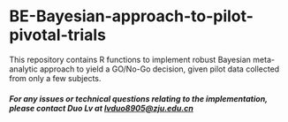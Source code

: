 # BE-Bayesian-approach-to-pilot-pivotal-trials
This repository contains R functions to implement robust Bayesian meta-analytic approach to yield a GO/No-Go decision, given pilot data collected from only a few subjects.
##### For any issues or technical questions relating to the implementation, please contact Duo Lv at lvduo8905@zju.edu.cn
